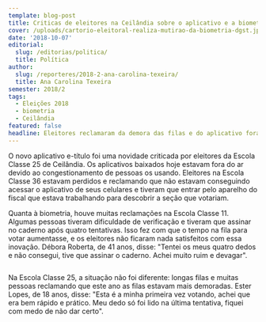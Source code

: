 ```yaml
---
template: blog-post
title: Criticas de eleitores na Ceilândia sobre o aplicativo e a biometria
cover: /uploads/cartorio-eleitoral-realiza-mutirao-da-biometria-dgst.jpg
date: '2018-10-07'
editorial:
  slug: /editorias/politica/
  title: Política
author:
  slug: /reporteres/2018-2-ana-carolina-texeira/
  title: Ana Carolina Texeira
semester: 2018/2
tags:
  - Eleições 2018
  - biometria
  - Ceilândia
featured: false
headline: Eleitores reclamaram da demora das filas e do aplicativo fora do ar
---
```

O novo aplicativo e-título foi uma novidade criticada por eleitores da Escola Classe 25 de Ceilândia. Os aplicativos baixados hoje estavam fora do ar devido ao congestionamento de pessoas os usando. Eleitores na Escola Classe 36  estavam perdidos e reclamando que não estavam conseguindo acessar o aplicativo de seus celulares e tiveram que entrar pelo aparelho do fiscal que estava trabalhando para descobrir a seção que votariam.

Quanta à biometria, houve muitas reclamações na Escola Classe 11. Algumas pessoas tiveram dificuldade de verificação e tiveram que assinar no caderno após quatro tentativas. Isso fez com que o tempo na fila para votar aumentasse, e os eleitores não ficaram nada satisfeitos com essa inovação. Débora Roberta, de 41 anos, disse: "Tentei os meus quatro dedos e não consegui, tive que assinar o caderno. Achei muito ruim e devagar".



![]()

Na Escola Classe 25, a situação não foi diferente: longas filas e muitas pessoas reclamando que este ano as filas estavam mais demoradas. Ester Lopes, de 18 anos, disse: "Esta é a minha primeira vez votando, achei que era bem rápido e prático. Meu dedo só foi lido na última tentativa, fiquei com medo de não dar certo".
